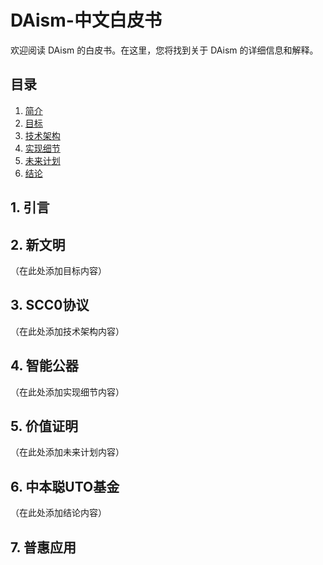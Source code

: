 # DAism-中文白皮书

欢迎阅读 DAism 的白皮书。在这里，您将找到关于 DAism 的详细信息和解释。

## 目录

1. [简介](#简介)
2. [目标](#目标)
3. [技术架构](#技术架构)
4. [实现细节](#实现细节)
5. [未来计划](#未来计划)
6. [结论](#结论)

## 1. 引言



## 2. 新文明

（在此处添加目标内容）

## 3. SCC0协议

（在此处添加技术架构内容）

## 4. 智能公器

（在此处添加实现细节内容）

## 5. 价值证明

（在此处添加未来计划内容）

## 6. 中本聪UTO基金

（在此处添加结论内容）

## 7. 普惠应用

